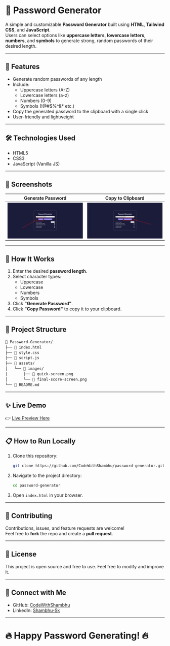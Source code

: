 
# 🔐 Password Generator

A simple and customizable **Password Generator** built using **HTML**, **Tailwind CSS**, and **JavaScript**.  
Users can select options like **uppercase letters**, **lowercase letters**, **numbers**, and **symbols** to generate strong, random passwords of their desired length.

---

## 🚀 Features
- Generate random passwords of any length
- Include:
  - Uppercase letters (A-Z)
  - Lowercase letters (a-z)
  - Numbers (0-9)
  - Symbols (!@#$%^&* etc.)
- Copy the generated password to the clipboard with a single click
- User-friendly and lightweight

---

## 🛠️ Technologies Used
- HTML5
- CSS3
- JavaScript (Vanilla JS)

---

## 📸 Screenshots

| Generate Password | Copy to Clipboard |
|:-----------------:|:-----------------:|
| ![Generate](./assets/images/password-generator.png) | ![Copy](./assets/images/copy-to-clipboard.png) |

---

## 🧩 How It Works

1. Enter the desired **password length**.
2. Select character types:
   - Uppercase
   - Lowercase
   - Numbers
   - Symbols
3. Click **"Generate Password"**.
4. Click **"Copy Password"** to copy it to your clipboard.

---

## 📂 Project Structure

```bash
📁 Password-Generator/
├── 📄 index.html
├── 📄 style.css
├── 📄 script.js
├── 📁 assets/
│   └── 📁 images/
│       ├── 📸 quick-screen.png
│       └── 📸 final-score-screen.png
└── 📄 README.md
```

---

## ✨ Live Demo

👉 [Live Preview Here](https://codewithshambhu.github.io/password-generator/)

---

## 📋 How to Run Locally

1. Clone this repository:
   ```bash
   git clone https://github.com/CodeWithShambhu/password-generator.git
   ```
2. Navigate to the project directory:
   ```bash
   cd password-generator
   ```
3. Open `index.html` in your browser.

---

## 🙌 Contributing

Contributions, issues, and feature requests are welcome!  
Feel free to **fork** the repo and create a **pull request**.

---

## 📜 License

This project is open source and free to use. Feel free to modify and improve it.

---

## 💬 Connect with Me

- GitHub: [CodeWithShambhu](https://github.com/CodeWithShambhu)
- LinkedIn: [Shambhu-Sk](https://www.linkedin.com/in/shambhu-sk/)

---

# 🔥 Happy Password Generating! 🔥
